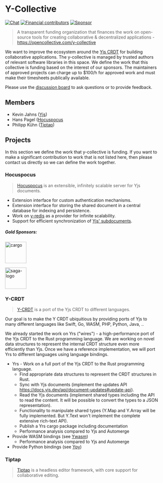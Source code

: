 # Y-Collective

[![Chat](https://img.shields.io/badge/chat-on%20discord-7289da.svg?sanitize=true)](https://discord.gg/pt8VyznvTs)
[![Financial contributors](https://opencollective.com/y-collective/tiers/badge.svg)](https://discord.gg/WtJ49jGshW)
[![Sponsor](https://img.shields.io/static/v1?label=Sponsor&message=%E2%9D%A4&logo=GitHub)](https://opencollective.com/y-collective)

> A transparent funding organization that finances the work on open-source tools for creating collaborative & decentralized applications - https://opencollective.com/y-collective

We want to improve the ecosystem around the [Yjs CRDT](https://github.com/yjs/yjs) for building collaborative applications. The y-collective is managed by trusted authors of relevant software libraries in this space. We define the work that this collective is funding based on the interest of our sponsors. The maintainers of approved projects can charge up to $100/h for approved work and must make their timesheets publically available.

Please use the [discussion board](https://github.com/y-community/y-collective/discussions) to ask questions or to provide feedback.

## Members

* Kevin Jahns ([Yjs](https://github.com/yjs/yjs))
* Hans Pagel ([Hocuspocus](https://www.hocuspocus.dev)
* Philipp Kühn ([Tiptap](https://github.com/ueberdosis/tiptap))

## Projects

In this section we define the work that y-collective is funding. If you want to make a significant contribution to work that is not listed here, then please contact us directly so we can define the work together. 

### Hocuspocus
> [Hocuspocus](https://www.hocuspocus.dev/) is an extensible, infinitely scalable server for Yjs documents. 

* Extension interface for custom authentication mechanisms.
* Extension interface for storing the shared document in a central database for indexing and persistence.
* Work on [y-redis](https://github.com/yjs/y-redis/) as a provider for infinite scalability.
* Support for efficient synchronization of [Yjs' subdocuments](https://docs.yjs.dev/api/subdocuments).

##### Gold Sponsors: 

<a href="https://cargo.site/"><img height="70" alt="cargo" src="https://user-images.githubusercontent.com/5553757/118843640-8a696680-b8ca-11eb-9b5b-9e53c5d7c5a7.png"></a>

<a href="https://saga.so/"><img height="70" alt="saga-logo" src="https://user-images.githubusercontent.com/5553757/118843142-0f07b500-b8ca-11eb-9418-1dd9505b0e8d.png"></a>

### Y-CRDT
> [Y-CRDT](https://github.com/yjs/y-crdt) is a port of the Yjs CRDT to different languages.

Our goal is to make the Y CRDT ubiquitious by providing ports of Yjs to many different languages like Swift, Go, WASM, PHP, Python, Java, ..

We already started the work on Yrs ("wires") - a high-performance port of the Yjs CRDT to the Rust programming language. We are working on novel data structures to represent the internal CRDT structure even more efficiently than Yjs. Once we have a reference implementation, we will port Yrs to different languages using language bindings. 

* Yrs - Work on a full port of the Yjs CRDT to the Rust programming language.
  * Find appropriate data structures to represent the CRDT structures in Rust.
  * Sync with Yjs documents (implement the updates API https://docs.yjs.dev/api/document-updates#update-api).
  * Read the Yjs documents (implement shared types including the API to read the content. It will be possible to convert the types to a JSON representation).
  * Functionality to manipulate shared types (Y.Map and Y.Array will be fully implemented. But Y.Text won't implement the complete extensive rich-text API).
  * Publish a Yrs cargo package including documentation
  * Performance analysis compared to Yjs and Automerge
* Provide WASM bindings (see [Ywasm](https://github.com/yjs/y-crdt/tree/main/ywasm))
  * Performance analysis compared to Yjs and Automerge
* Provide Python bindings (see [Ypy](https://github.com/yjs/y-crdt/tree/main/y-py))

### Tiptap
> [Tiptap](https://www.tiptap.dev/) is a headless editor framework, with core support for collaborative editing.


